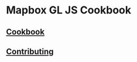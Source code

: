 # Mapbox GL JS Cookbook

## [Cookbook](https://huanglii.github.io/mapbox-gl-js-cookbook/)

## [Contributing](CONTRIBUTING.md)
